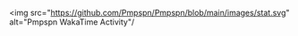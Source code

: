 <img src="https://github.com/Pmpspn/Pmpspn/blob/main/images/stat.svg" alt="Pmpspn WakaTime Activity"/
